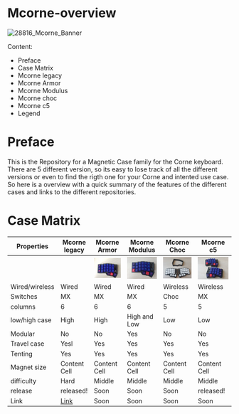 # Mcorne-overview

![28816_Mcorne_Banner](https://user-images.githubusercontent.com/65970993/142192291-f98b4d5c-05fb-46df-812c-ea15619faf7e.jpg)

Content:

* Preface
* Case Matrix
* Mcorne legacy
* Mcorne Armor
* Mcorne Modulus
* Mcorne choc
* Mcorne c5
* Legend



# Preface

This is the Repository for a Magnetic Case family for the Corne keyboard. There are 5 different version, so its easy to lose track of all the different versions or even to find the rigth one for your Corne and intented use case. So here is a overview with a quick summary of the features of the different cases and links to the different repositories. 


# Case Matrix

| Properties | Mcorne legacy  | Mcorne Armor| Mcorne Modulus  | Mcorne Choc | Mcorne c5 |
| ------------- | ------------- | ------------- | ------------- | ------------- | ------------- |
|  |  | ![Mcorne_Armor](https://github.com/Runningtarrens/Mcorne-overview/blob/main/pictures/20220505_142000.jpg)  | ![Mcorne_Modulus](https://github.com/Runningtarrens/Mcorne-overview/blob/main/pictures/20221020_153903.jpg)  | ![Mcorne_Choc](https://github.com/Runningtarrens/Mcorne-overview/blob/main/pictures/20220930_104928.jpg)  | ![Mcorne_c5](https://github.com/Runningtarrens/Mcorne-overview/blob/main/pictures/20221110_092837.jpg)  |
| Wired/wireless  | Wired  | Wired  | Wired  | Wireless  | Wireless  |
| Switches | MX  | MX  | MX  | Choc  | MX  |
| columns | 6  | 6  | 6 | 5  | 5  |
| low/high case  | High  | High  | High and Low  | Low | Low  |
| Modular  | No  | No  | Yes  | No  | No  |
| Travel case  | Yesl  | Yes | Yes  | Yes  | Yes  |
| Tenting  | Yes  | Yes  | Yes  | Yes  | Yes  |
| Magnet size  | Content Cell  | Content Cell  | Content Cell  | Content Cell  | Content Cell  |
| difficulty  | Hard  | Middle  | Middle  | Middle  | Middle  |
| release  | released!  | Soon  | Soon  | Soon  | released!  |
| Link  |[Link]( https://github.com/Runningtarrens/Mcorne "Mcorne Legacy")  | Soon  | Soon  | Soon  | Soon  |



